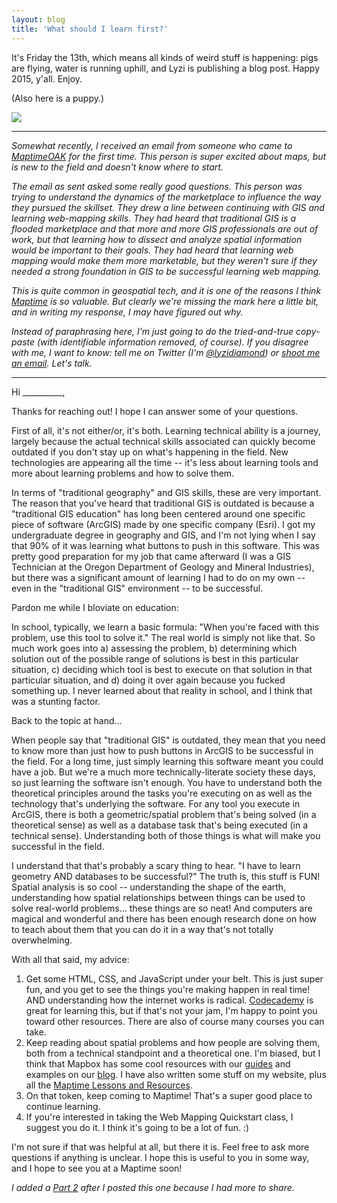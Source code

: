 ```yaml
---
layout: blog
title: 'What should I learn first?'
---
```


It's Friday the 13th, which means all kinds of weird stuff is happening: pigs are flying, water is running uphill, and Lyzi is publishing a blog post. Happy 2015, y'all. Enjoy.

(Also here is a puppy.)

![](https://i.giphy.com/LPQ943m8yMcpy.gif)

---------------

<em>Somewhat recently, I received an email from someone who came to [MaptimeOAK](https://twitter.com/maptimeoak) for the first time. This person is super excited about maps, but is new to the field and doesn't know where to start.

The email as sent asked some really good questions. This person was trying to understand the dynamics of the marketplace to influence the way they pursued the skillset. They drew a line between continuing with GIS and learning web-mapping skills. They had heard that traditional GIS is a flooded marketplace and that more and more GIS professionals are out of work, but that learning how to dissect and analyze spatial information would be important to their goals. They had heard that learning web mapping would make them more marketable, but they weren't sure if they needed a strong foundation in GIS to be successful learning web mapping.

This is quite common in geospatial tech, and it is one of the reasons I think [Maptime](https://maptime.io) is so valuable. But clearly we're missing the mark here a little bit, and in writing my response, I may have figured out why.

Instead of paraphrasing here, I'm just going to do the tried-and-true copy-paste (with identifiable information removed, of course). If you disagree with me, I want to know: tell me on Twitter (I'm [@lyzidiamond](https://twitter.com/lyzidiamond)) or [shoot me an email](https://lyzidiamond.com/about). Let's talk.</em>

----------------

Hi __________,

Thanks for reaching out! I hope I can answer some of your questions.

First of all, it's not either/or, it's both. Learning technical ability is a journey, largely because the actual technical skills associated can quickly become outdated if you don't stay up on what's happening in the field. New technologies are appearing all the time -- it's less about learning tools and more about learning problems and how to solve them.

In terms of "traditional geography" and GIS skills, these are very important. The reason that you've heard that traditional GIS is outdated is because a "traditional GIS education" has long been centered around one specific piece of software (ArcGIS) made by one specific company (Esri). I got my undergraduate degree in geography and GIS, and I'm not lying when I say that 90% of it was learning what buttons to push in this software. This was pretty good preparation for my job that came afterward (I was a GIS Technician at the Oregon Department of Geology and Mineral Industries), but there was a significant amount of learning I had to do on my own -- even in the "traditional GIS" environment -- to be successful.

Pardon me while I bloviate on education:

In school, typically, we learn a basic formula: "When you're faced with this problem, use this tool to solve it." The real world is simply not like that. So much work goes into a) assessing the problem, b) determining which solution out of the possible range of solutions is best in this particular situation, c) deciding which tool is best to execute on that solution in that particular situation, and d) doing it over again because you fucked something up. I never learned about that reality in school, and I think that was a stunting factor.

Back to the topic at hand...

When people say that "traditional GIS" is outdated, they mean that you need to know more than just how to push buttons in ArcGIS to be successful in the field. For a long time, just simply learning this software meant you could have a job. But we're a much more technically-literate society these days, so just learning the software isn't enough. You have to understand both the theoretical principles around the tasks you're executing on as well as the technology that's underlying the software. For any tool you execute in ArcGIS, there is both a geometric/spatial problem that's being solved (in a theoretical sense) as well as a database task that's being executed (in a technical sense). Understanding both of those things is what will make you successful in the field.

I understand that that's probably a scary thing to hear. "I have to learn geometry AND databases to be successful?" The truth is, this stuff is FUN! Spatial analysis is so cool -- understanding the shape of the earth, understanding how spatial relationships between things can be used to solve real-world problems... these things are so neat! And computers are magical and wonderful and there has been enough research done on how to teach about them that you can do it in a way that's not totally overwhelming.

With all that said, my advice:

1. Get some HTML, CSS, and JavaScript under your belt. This is just super fun, and you get to see the things you're making happen in real time! AND understanding how the internet works is radical. [Codecademy](https://codecademy.com) is great for learning this, but if that's not your jam, I'm happy to point you toward other resources. There are also of course many courses you can take.
2. Keep reading about spatial problems and how people are solving them, both from a technical standpoint and a theoretical one. I'm biased, but I think that Mapbox has some cool resources with our [guides](https://mapbox.com/guides) and examples on our [blog](https://mapbox.com/blog). I have also written some stuff on my website, plus all the [Maptime Lessons and Resources](https://maptime.io/lessons-resources).
3. On that token, keep coming to Maptime! That's a super good place to continue learning.
4. If you're interested in taking the Web Mapping Quickstart class, I suggest you do it. I think it's going to be a lot of fun. :)

I'm not sure if that was helpful at all, but there it is. Feel free to ask more questions if anything is unclear. I hope this is useful to you in some way, and I hope to see you at a Maptime soon!

_I added a [Part 2](https://lyzidiamond.com/posts/what-to-learn-first-pt-2) after I posted this one because I had more to share._
